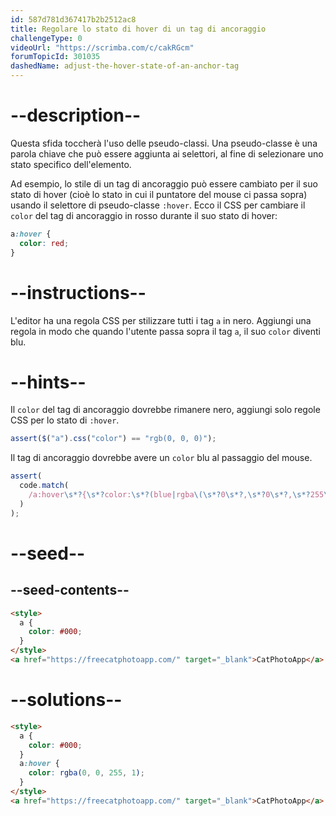 ```yaml
---
id: 587d781d367417b2b2512ac8
title: Regolare lo stato di hover di un tag di ancoraggio
challengeType: 0
videoUrl: "https://scrimba.com/c/cakRGcm"
forumTopicId: 301035
dashedName: adjust-the-hover-state-of-an-anchor-tag
---
```


# --description--

Questa sfida toccherà l'uso delle pseudo-classi. Una pseudo-classe è una parola chiave che può essere aggiunta ai selettori, al fine di selezionare uno stato specifico dell'elemento.

Ad esempio, lo stile di un tag di ancoraggio può essere cambiato per il suo stato di hover (cioè lo stato in cui il puntatore del mouse ci passa sopra) usando il selettore di pseudo-classe `:hover`. Ecco il CSS per cambiare il `color` del tag di ancoraggio in rosso durante il suo stato di hover:

```css
a:hover {
  color: red;
}
```

# --instructions--

L'editor ha una regola CSS per stilizzare tutti i tag `a` in nero. Aggiungi una regola in modo che quando l'utente passa sopra il tag `a`, il suo `color` diventi blu.

# --hints--

Il `color` del tag di ancoraggio dovrebbe rimanere nero, aggiungi solo regole CSS per lo stato di `:hover`.

```js
assert($("a").css("color") == "rgb(0, 0, 0)");
```

Il tag di ancoraggio dovrebbe avere un `color` blu al passaggio del mouse.

```js
assert(
  code.match(
    /a:hover\s*?{\s*?color:\s*?(blue|rgba\(\s*?0\s*?,\s*?0\s*?,\s*?255\s*?,\s*?1\s*?\)|#00F|rgb\(\s*?0\s*?,\s*?0\s*?,\s*?255\s*?\))\s*?;\s*?}/gi
  )
);
```

# --seed--

## --seed-contents--

```html
<style>
  a {
    color: #000;
  }
</style>
<a href="https://freecatphotoapp.com/" target="_blank">CatPhotoApp</a>
```

# --solutions--

```html
<style>
  a {
    color: #000;
  }
  a:hover {
    color: rgba(0, 0, 255, 1);
  }
</style>
<a href="https://freecatphotoapp.com/" target="_blank">CatPhotoApp</a>
```
